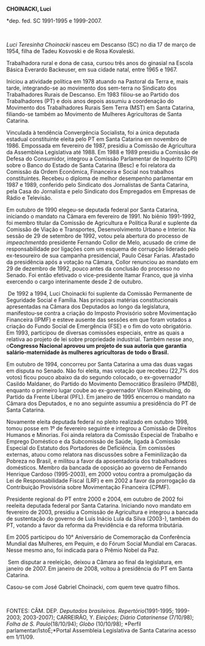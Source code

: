 **CHOINACKI, Luci**

\*dep. fed. SC 1991-1995 e 1999-2007.

 

*Luci Teresinha Choinacki* nasceu em Descanso (SC) no dia 17 de março de
1954, filha de Tadeu Kosvoski e de Rosa Kovaleski.

Trabalhadora rural e dona de casa, cursou três anos do ginasial na
Escola Básica Everardo Backeuser, em sua cidade natal, entre 1965 e
1967.

Iniciou a atividade política em 1978 atuando na Pastoral da Terra e,
mais tarde, integrando-se ao movimento dos sem-terra no Sindicato dos
Trabalhadores Rurais de Descanso. Em 1983 filiou-se ao Partido dos
Trabalhadores (PT) e dois anos depois assumiu a coordenação do Movimento
dos Trabalhadores Rurais Sem Terra (MST) em Santa Catarina, filiando-se
também ao Movimento de Mulheres Agricultoras de Santa Catarina.

Vinculada à tendência Convergência Socialista, foi a única deputada
estadual constituinte eleita pelo PT em Santa Catarina em novembro de
1986. Empossada em fevereiro de 1987, presidiu a Comissão de Agricultura
da Assembleia Legislativa até 1988. Em 1988 e 1989 presidiu a Comissão
de Defesa do Consumidor, integrou a Comissão Parlamentar de Inquérito
(CPI) sobre o Banco do Estado de Santa Catarina (Besc) e foi relatora da
Comissão da Ordem Econômica, Financeira e Social nos trabalhos
constituintes. Recebeu o diploma de melhor desempenho parlamentar em
1987 e 1989, conferido pelo Sindicato dos Jornalistas de Santa Catarina,
pela Casa do Jornalista e pelo Sindicato dos Empregados em Empresas de
Rádio e Televisão.

Em outubro de 1990 elegeu-se deputada federal por Santa Catarina,
iniciando o mandato na Câmara em fevereiro de 1991. No biênio 1991-1992,
foi membro titular da Comissão de Agricultura e Política Rural e
suplente da Comissão de Viação e Transportes, Desenvolvimento Urbano e
Interior. Na sessão de 29 de setembro de 1992, votou pela abertura do
processo de *impeachment*do presidente Fernando Collor de Melo, acusado
de crime de responsabilidade por ligações com um esquema de corrupção
liderado pelo ex-tesoureiro de sua campanha presidencial, Paulo César
Farias. Afastado da presidência após a votação na Câmara, Collor
renunciou ao mandato em 29 de dezembro de 1992, pouco antes da conclusão
do processo no Senado. Foi então efetivado o vice-presidente Itamar
Franco, que já vinha exercendo o cargo interinamente desde 2 de outubro.

 De 1992 a 1994, Luci Choinacki foi suplente da Comissão Permanente de
Seguridade Social e Família. Nas principais matérias constitucionais
apresentadas na Câmara dos Deputados ao longo da legislatura,
manifestou-se contra a criação do Imposto Provisório sobre Movimentação
Financeira (IPMF) e esteve ausente das sessões em que foram votados a
criação do Fundo Social de Emergência (FSE) e o fim do voto obrigatório.
Em 1993, participou de diversas comissões especiais, entre as quais a
relativa ao projeto de lei sobre propriedade industrial. Também nesse
ano, o****Congresso Nacional aprovou um projeto de sua autoria que
garantia salário-maternidade às mulheres agricultoras de todo o
Brasil.****

Em outubro de 1994, concorreu por Santa Catarina a uma das duas vagas em
disputa no Senado. Não foi eleita, mas votação que recebeu (22,7% dos
votos) ficou pouco abaixo da do segundo colocado, o ex-governador
Casildo Maldaner, do Partido do Movimento Democrático Brasileiro (PMDB),
enquanto o primeiro lugar coube ao ex-governador Vílson Kleinubing, do
Partido da Frente Liberal (PFL). Em janeiro de 1995 encerrou o mandato
na Câmara dos Deputados, e no ano seguinte assumiu a presidência do PT
de Santa Catarina.

Novamente eleita deputada federal no pleito realizado em outubro 1998,
tomou posse em 1º de fevereiro seguinte e integrou a Comissão de
Direitos Humanos e Minorias. Foi ainda relatora da Comissão Especial de
Trabalho e Emprego Doméstico e da Subcomissão de Saúde, ligada à
Comissão Especial do Estatuto dos Portadores de Deficiência. Em
comissões externas, atuou como relatora nas discussões sobre a
Feminilização da Pobreza no Brasil, e militou a favor da aposentadoria
dos trabalhadores domésticos. Membro da bancada de oposição ao governo
de Fernando Henrique Cardoso (1995-2003), em 2000 votou contra a
promulgação da Lei de Responsabilidade Fiscal (LRF) e em 2002 a favor da
prorrogação da Contribuição Provisória sobre Movimentação Financeira
(CPMF).

Presidente regional do PT entre 2000 e 2004, em outubro de 2002 foi
reeleita deputada federal por Santa Catarina. Iniciando novo mandato em
fevereiro de 2003, presidiu a Comissão de Agricultura e integrou a
bancada de sustentação do governo de Luís Inácio Lula da Silva (2003-),
também do PT, votando a favor da reforma da Previdência e da reforma
tributária.

Em 2005 participou do 10° Aniversário de Comemoração da Conferência
Mundial das Mulheres, em Pequim, e do Fórum Social Mundial em Caracas.
Nesse mesmo ano, foi indicada para o Prêmio Nobel da Paz.

 Sem disputar a reeleição, deixou a Câmara ao final da legislatura, em
janeiro de 2007. Em janeiro de 2008, voltou à presidência do PT em Santa
Catarina.

Casou-se com José Gabriel Choinacki, com quem teve quatro filhos.

 

FONTES: CÂM. DEP. *Deputados brasileiros. Repertório*(1991-1995;
1999-2003; 2003-2007); CARREIRÃO, Y. *Eleições*; *Diário Catarinense*
(7/10/98); *Folha de S. Paulo*(18/10/94); *Globo* (10/10/98); *Perfil
parlamentar/IstoÉ;*Portal Assembleia Legislativa de Santa Catarina
acesso em 1/11/09.

 

 
